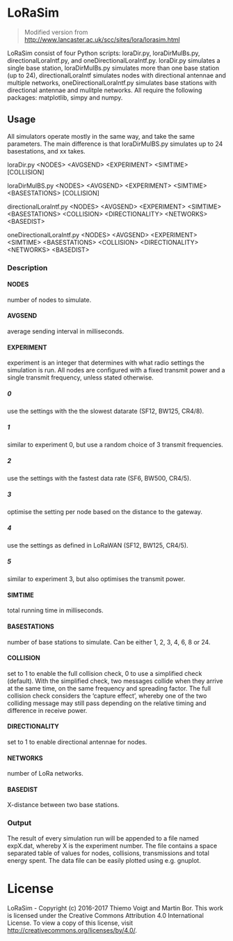 # LoRaSim
> Modified version from http://www.lancaster.ac.uk/scc/sites/lora/lorasim.html

LoRaSim consist of four Python scripts: loraDir.py, loraDirMulBs.py, directionalLoraIntf.py, and oneDirectionalLoraIntf.py.
loraDir.py simulates a single base station, loraDirMulBs.py simulates more than one base station (up to 24), directionalLoraIntf simulates nodes with directional antennae and multiple networks, oneDirectionalLoraIntf.py simulates base stations with directional antennae and mulitple networks.
All require the following packages: matplotlib, simpy and numpy.

## Usage
All simulators operate mostly in the same way, and take the same parameters. The main difference is that loraDirMulBS.py simulates up to 24 basestations, and xx takes.

loraDir.py \<NODES> \<AVGSEND> \<EXPERIMENT> \<SIMTIME> [COLLISION]

loraDirMulBS.py \<NODES> \<AVGSEND> \<EXPERIMENT> \<SIMTIME> \<BASESTATIONS> [COLLISION]

directionalLoraIntf.py \<NODES> \<AVGSEND> \<EXPERIMENT> \<SIMTIME> \<BASESTATIONS> \<COLLISION> \<DIRECTIONALITY> \<NETWORKS> \<BASEDIST>

oneDirectionalLoraIntf.py \<NODES> \<AVGSEND> \<EXPERIMENT> \<SIMTIME> \<BASESTATIONS> \<COLLISION> \<DIRECTIONALITY> \<NETWORKS> \<BASEDIST>

### Description

#### NODES
number of nodes to simulate.

#### AVGSEND
average sending interval in milliseconds.

#### EXPERIMENT
experiment is an integer that determines with what radio settings the simulation is run. All nodes are configured with a fixed transmit power and a single transmit frequency, unless stated otherwise.

##### 0
use the settings with the the slowest datarate (SF12, BW125, CR4/8).

##### 1
similar to experiment 0, but use a random choice of 3 transmit frequencies.

##### 2
use the settings with the fastest data rate (SF6, BW500, CR4/5).

##### 3
optimise the setting per node based on the distance to the gateway.

##### 4
use the settings as defined in LoRaWAN (SF12, BW125, CR4/5).

##### 5
similar to experiment 3, but also optimises the transmit power.

#### SIMTIME
total running time in milliseconds.

#### BASESTATIONS
number of base stations to simulate. Can be either 1, 2, 3, 4, 6, 8 or 24.

#### COLLISION
set to 1 to enable the full collision check, 0 to use a simplified check (default). With the simplified check, two messages collide when they arrive at the same time, on the same frequency and spreading factor. The full collision check considers the ‘capture effect’, whereby one of the two colliding message may still pass depending on the relative timing and difference in receive power.

#### DIRECTIONALITY
set to 1 to enable directional antennae for nodes.

#### NETWORKS
number of LoRa networks.

#### BASEDIST
X-distance between two base stations.

### Output

The result of every simulation run will be appended to a file named expX.dat, whereby X is the experiment number. The file contains a space separated table of values for nodes, collisions, transmissions and total energy spent. The data file can be easily plotted using e.g. gnuplot.

# License
LoRaSim - Copyright (c) 2016-2017 Thiemo Voigt and Martin Bor. This work is licensed under the Creative Commons Attribution 4.0 International License. To view a copy of this license, visit http://creativecommons.org/licenses/by/4.0/.
